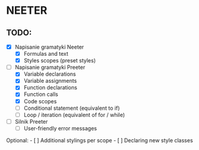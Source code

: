 # NEETER

## TODO:
- [x] Napisanie gramatyki Neeter
    - [x] Formulas and text
    - [x] Styles scopes (preset styles)

- [ ] Napisanie gramatyki Preeter
    - [x] Variable declarations
    - [x] Variable assignments
    - [x] Function declarations
    - [x] Function calls
    - [x] Code scopes
    - [ ] Conditional statement (equivalent to if)
    - [ ] Loop / iteration (equivalent of for / while)

- [ ] Silnik Preeter
    - [ ]  User-friendly error messages

Optional:
    - [ ] Additional stylings per scope
    - [ ] Declaring new style classes



